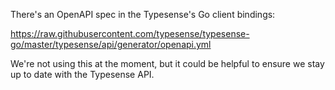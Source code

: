 There's an OpenAPI spec in the Typesense's Go client bindings:

https://raw.githubusercontent.com/typesense/typesense-go/master/typesense/api/generator/openapi.yml

We're not using this at the moment, but it could be helpful to ensure we stay up to date with the Typesense API.